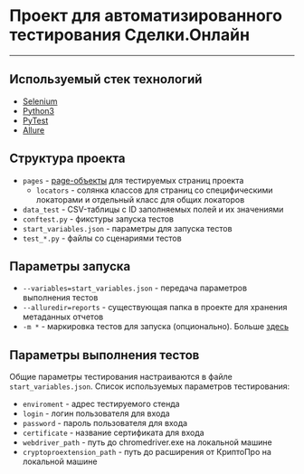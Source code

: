 # Проект для автоматизированного тестирования Сделки.Онлайн
------

## Используемый стек технологий
* [Selenium](http://www.seleniumhq.org/)
* [Python3](https://www.python.org)
* [PyTest](https://docs.pytest.org/en/latest/)
* [Allure](http://allure.qatools.ru/)

## Структура проекта
* `pages` - [page-объекты](https://kreisfahrer.gitbooks.io/selenium-webdriver/content/page_object_pattern_arhitektura_testovogo_proekta/ispolzovanie_patterna_page_object.html) для тестируемых страниц проекта
  * `locators` - солянка классов для страниц со специфическими локаторами и отдельный класс для общих локаторов
* `data_test` - CSV-таблицы с ID заполняемых полей и их значениями
* `conftest.py` - фикстуры запуска тестов
* `start_variables.json` - параметры для запуска тестов
* `test_*.py` - файлы со сценариями тестов

## Параметры запуска
* `--variables=start_variables.json` - передача параметров выполнения тестов
* `--alluredir=reports` - существующая папка в проекте для хранения метаданных отчетов
* `-m *` - маркировка тестов для запуска (опционально). Больше [здесь](https://doc.pytest.org/en/3.0.1/usage.html)


## Параметры выполнения тестов
Общие параметры тестирования настраиваются в файле `start_variables.json`. Список используемых параметров тестирования:
* `enviroment` - адрес тестируемого стенда
* `login` - логин пользователя для входа
* `password` - пароль пользователя для входа
* `certificate` - название сертификата для входа
* `webdriver_path` - путь до chromedriver.exe на локальной машине
* `cryptoproextension_path` - путь до расширения от КриптоПро на локальной машине
